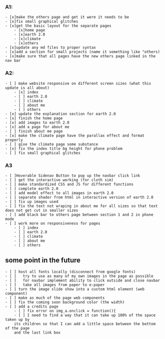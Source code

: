 ### A1:
	- [x]make the others page and get it were it needs to be
	- [x]fix small graphical glitches
	- [x]get the basic layout for the separate pages
		- [x]home page
		- [x]earth 2.0
		- [x]climate
		- [x]others
	- [x]update any md files to proper syntax
	- [x]add a section for small projects (name it something like "others)
	- [x]make sure that all pages have the new others page linked in the nav bar
     
### A2:
	- [ ] make website responsive on different screen sizes (what this update is all about) 
		- [x] index
		- [ ] earth 2.0
		- [ ] climate
		- [ ] about me
		- [ ] others
	- [x] update the explanation section for earth 2.0
	- [x] finish the home page
	- [x] add images to earth 2.0
	- [x] add a page for about me
	- [ ] finish about me page
	- [x] make the climate page have the parallax effect and format properly
	- [ ] give the climate page some substance 
	- [x] fix the index title bg height for phone problem
	- [ ] fix small graphical glitches
### A3
	- [ ]Hoverable Sidenav Button to pop up the navbar click link
	- [ ] get the interactive working (for cloth sim)
	- [ ] make standardized CSS and JS for different functions 
	- [ ] complete earth 2.0
	- [ ] add model effect to all images in earth 2.0
	- [ ] separate shader from html in interactive version of earth 2.0
	- [ ] fix up images used
	- [ ] fix the text not wraping in about me for all sizes so that text does not get cut in smaller sizes
	- [ ] add black bar to others page between section 1 and 2 in phone mode
	- [ ] work more on responsiveness for pages
		- [ ] index
		- [ ] earth 2.0
		- [ ] climate
		- [ ] about me
		- [ ] others
	
## some point in the future
	- [ ] host all fonts locally (disconnect from google fonts)
	- [ ]	try to use as many of my own images in the page as possible
	- [ ]	for navbar implement ability to click outside and close navbar
	- [ ]	take all images from paper to e-paper
	- [ ] turn the image slide show into a custom html element (web component)
	- [ ] make as much of the page web components 
	- [ ] fix the coming soon background color (the width)
	- [ ] add a credits page
		- [ ] fix error on img_a.onclick = function(){
		- [ ] I need to find a way that it can take up 100% of the space taken up by 
		its children so that I can add a little space between the bottom of the page
		and the last link box
    